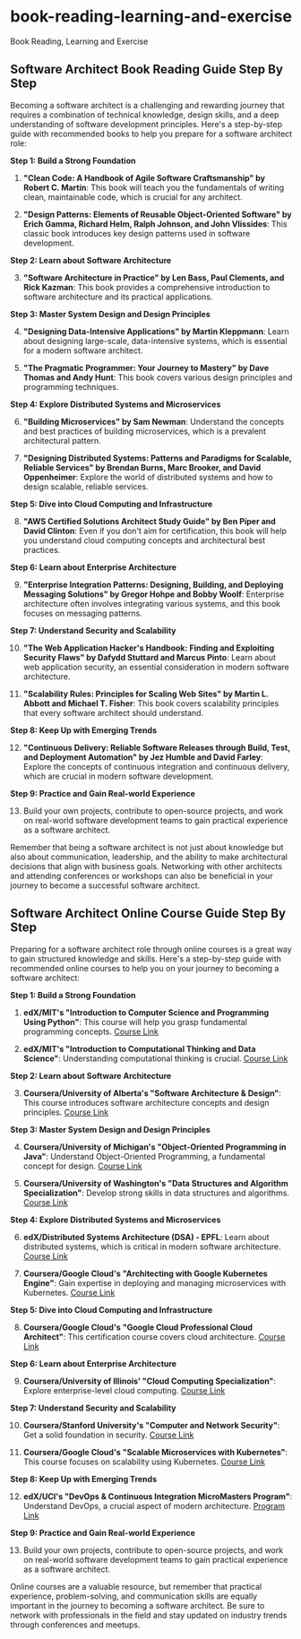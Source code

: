# book-reading-learning-and-exercise
Book Reading, Learning and Exercise 

## Software Architect Book Reading Guide Step By Step
Becoming a software architect is a challenging and rewarding journey that requires a combination of technical knowledge, design skills, and a deep understanding of software development principles. Here's a step-by-step guide with recommended books to help you prepare for a software architect role:

**Step 1: Build a Strong Foundation**

1. **"Clean Code: A Handbook of Agile Software Craftsmanship" by Robert C. Martin**: This book will teach you the fundamentals of writing clean, maintainable code, which is crucial for any architect.

2. **"Design Patterns: Elements of Reusable Object-Oriented Software" by Erich Gamma, Richard Helm, Ralph Johnson, and John Vlissides**: This classic book introduces key design patterns used in software development.

**Step 2: Learn about Software Architecture**

3. **"Software Architecture in Practice" by Len Bass, Paul Clements, and Rick Kazman**: This book provides a comprehensive introduction to software architecture and its practical applications.

**Step 3: Master System Design and Design Principles**

4. **"Designing Data-Intensive Applications" by Martin Kleppmann**: Learn about designing large-scale, data-intensive systems, which is essential for a modern software architect.

5. **"The Pragmatic Programmer: Your Journey to Mastery" by Dave Thomas and Andy Hunt**: This book covers various design principles and programming techniques.

**Step 4: Explore Distributed Systems and Microservices**

6. **"Building Microservices" by Sam Newman**: Understand the concepts and best practices of building microservices, which is a prevalent architectural pattern.

7. **"Designing Distributed Systems: Patterns and Paradigms for Scalable, Reliable Services" by Brendan Burns, Marc Brooker, and David Oppenheimer**: Explore the world of distributed systems and how to design scalable, reliable services.

**Step 5: Dive into Cloud Computing and Infrastructure**

8. **"AWS Certified Solutions Architect Study Guide" by Ben Piper and David Clinton**: Even if you don't aim for certification, this book will help you understand cloud computing concepts and architectural best practices.

**Step 6: Learn about Enterprise Architecture**

9. **"Enterprise Integration Patterns: Designing, Building, and Deploying Messaging Solutions" by Gregor Hohpe and Bobby Woolf**: Enterprise architecture often involves integrating various systems, and this book focuses on messaging patterns.

**Step 7: Understand Security and Scalability**

10. **"The Web Application Hacker's Handbook: Finding and Exploiting Security Flaws" by Dafydd Stuttard and Marcus Pinto**: Learn about web application security, an essential consideration in modern software architecture.

11. **"Scalability Rules: Principles for Scaling Web Sites" by Martin L. Abbott and Michael T. Fisher**: This book covers scalability principles that every software architect should understand.

**Step 8: Keep Up with Emerging Trends**

12. **"Continuous Delivery: Reliable Software Releases through Build, Test, and Deployment Automation" by Jez Humble and David Farley**: Explore the concepts of continuous integration and continuous delivery, which are crucial in modern software development.

**Step 9: Practice and Gain Real-world Experience**

13. Build your own projects, contribute to open-source projects, and work on real-world software development teams to gain practical experience as a software architect.

Remember that being a software architect is not just about knowledge but also about communication, leadership, and the ability to make architectural decisions that align with business goals. Networking with other architects and attending conferences or workshops can also be beneficial in your journey to become a successful software architect.


## Software Architect Online Course Guide Step By Step
Preparing for a software architect role through online courses is a great way to gain structured knowledge and skills. Here's a step-by-step guide with recommended online courses to help you on your journey to becoming a software architect:

**Step 1: Build a Strong Foundation**

1. **edX/MIT's "Introduction to Computer Science and Programming Using Python"**: This course will help you grasp fundamental programming concepts. [Course Link](https://www.edx.org/professional-certificate/introduction-to-computer-science)

2. **edX/MIT's "Introduction to Computational Thinking and Data Science"**: Understanding computational thinking is crucial. [Course Link](https://www.edx.org/professional-certificate/introduction-to-computational-thinking)

**Step 2: Learn about Software Architecture**

3. **Coursera/University of Alberta's "Software Architecture & Design"**: This course introduces software architecture concepts and design principles. [Course Link](https://www.coursera.org/learn/software-architecture)

**Step 3: Master System Design and Design Principles**

4. **Coursera/University of Michigan's "Object-Oriented Programming in Java"**: Understand Object-Oriented Programming, a fundamental concept for design. [Course Link](https://www.coursera.org/learn/object-oriented-java)

5. **Coursera/University of Washington's "Data Structures and Algorithm Specialization"**: Develop strong skills in data structures and algorithms. [Course Link](https://www.coursera.org/specializations/data-structures-algorithms)

**Step 4: Explore Distributed Systems and Microservices**

6. **edX/Distributed Systems Architecture (DSA) - EPFL**: Learn about distributed systems, which is critical in modern software architecture. [Course Link](https://www.edx.org/professional-certificate/epfl-distributed-systems-architecture)

7. **Coursera/Google Cloud's "Architecting with Google Kubernetes Engine"**: Gain expertise in deploying and managing microservices with Kubernetes. [Course Link](https://www.coursera.org/professional-certificates/google-cloud-gke-architect)

**Step 5: Dive into Cloud Computing and Infrastructure**

8. **Coursera/Google Cloud's "Google Cloud Professional Cloud Architect"**: This certification course covers cloud architecture. [Course Link](https://www.coursera.org/specializations/gcp-architect)

**Step 6: Learn about Enterprise Architecture**

9. **Coursera/University of Illinois' "Cloud Computing Specialization"**: Explore enterprise-level cloud computing. [Course Link](https://www.coursera.org/specializations/cloud-computing)

**Step 7: Understand Security and Scalability**

10. **Coursera/Stanford University's "Computer and Network Security"**: Get a solid foundation in security. [Course Link](https://www.coursera.org/specializations/computer-network-security)

11. **Coursera/Google Cloud's "Scalable Microservices with Kubernetes"**: This course focuses on scalability using Kubernetes. [Course Link](https://www.coursera.org/specializations/scalable-microservices-kubernetes)

**Step 8: Keep Up with Emerging Trends**

12. **edX/UCI's "DevOps & Continuous Integration MicroMasters Program"**: Understand DevOps, a crucial aspect of modern architecture. [Program Link](https://www.edx.org/micromasters/uc-irvine-uc-irvine-extension-devops)

**Step 9: Practice and Gain Real-world Experience**

13. Build your own projects, contribute to open-source projects, and work on real-world software development teams to gain practical experience as a software architect.

Online courses are a valuable resource, but remember that practical experience, problem-solving, and communication skills are equally important in the journey to becoming a software architect. Be sure to network with professionals in the field and stay updated on industry trends through conferences and meetups.